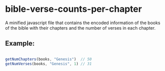 # bible-verse-counts-per-chapter

A minified javascript file that contains the encoded information of the books of the bible with their chapters and the number of verses in each chapter.

## Example:

```js

getNumChapters(books, "Genesis")  // 50
getNumVerses(books, "Genesis", 1) // 31

```
